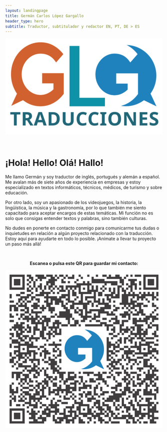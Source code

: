 ```yaml
---
layout: landingpage
title: Germán Carlos López Gargallo
header_type: hero
subtitle: Traductor, subtitulador y redactor EN, PT, DE > ES
---
```


![GLGT_Logo](/assets/images/glgt_logo.svg)

&nbsp;

# ¡Hola! Hello! Olá! Hallo!

Me llamo Germán y soy traductor de inglés, portugués y alemán a español. Me avalan más de siete años de experiencia en empresas y estoy especializado en textos informáticos, técnicos, médicos, de turismo y sobre educación.

Por otro lado, soy un apasionado de los videojuegos, la historia, la lingüística, la música y la gastronomía, por lo que también me siento capacitado para aceptar encargos de estas temáticas.
Mi función no es solo que consigas entender textos y palabras, sino también culturas.

No dudes en ponerte en contacto conmigo para comunicarme tus dudas o inquietudes en relación a algún proyecto relacionado con la traducción. Estoy aquí para ayudarte en todo lo posible. ¡Anímate a llevar tu proyecto un paso más allá!


&nbsp;

<p style="text-align:center; font-weight:bold;">Escanea o pulsa este QR para guardar mi contacto:</p>

<p style="text-align:center;"><a href="/assets/glgt_vcard.vcf" download="GLGT_vcard.vcf"><img alt="GLGT_vCARD" src="/assets/images/qr_german_sin_telefono.svg"/></a></p>
